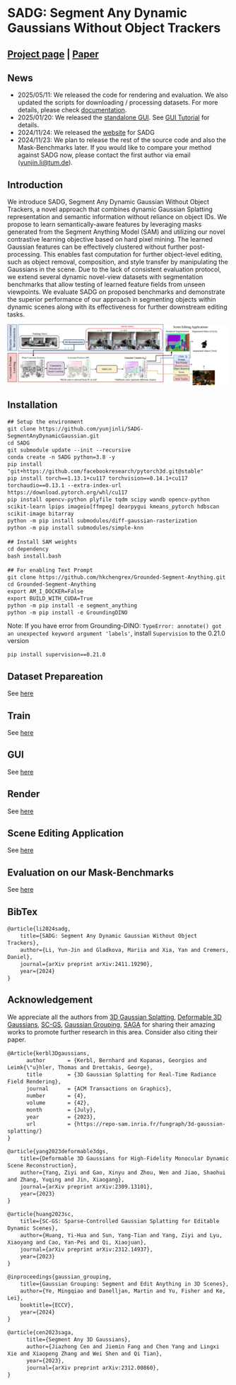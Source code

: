 # SADG: Segment Any Dynamic Gaussians Without Object Trackers

## [Project page](https://yunjinli.github.io/project-sadg/) | [Paper](https://arxiv.org/abs/2411.19290)

## News

- 2025/05/11: We released the code for rendering and evaluation. We also updated the scripts for downloading / processing datasets. For more details, please check [documentation](./docs/).
- 2025/01/20: We released the [standalone GUI](./gui_standalone.py). See [GUI Tutorial](./docs/gui.md) for details.
- 2024/11/24: We released the [website](https://yunjinli.github.io/project-sadg/) for SADG
- 2024/11/23: We plan to release the rest of the source code and also the Mask-Benchmarks later. If you would like to compare your method against SADG now, please contact the first author via email (yunjin.li@tum.de).

## Introduction

We introduce SADG, Segment Any Dynamic Gaussian Without Object Trackers, a novel approach that combines dynamic Gaussian Splatting representation and semantic information without reliance on object IDs. We propose to learn semantically-aware features by leveraging masks generated from the Segment Anything Model (SAM) and utilizing our novel contrastive learning objective based on hard pixel mining. The learned Gaussian features can be effectively clustered without further post-processing. This enables fast computation for further object-level editing, such as object removal, composition, and style transfer by manipulating the Gaussians in the scene. Due to the lack of consistent evaluation protocol, we extend several dynamic novel-view datasets with segmentation benchmarks that allow testing of learned feature fields from unseen viewpoints. We evaluate SADG on proposed benchmarks and demonstrate the superior performance of our approach in segmenting objects within dynamic scenes along with its effectiveness for further downstream editing tasks.

![teaser](assets/teaser.jpg)

## Installation

```
## Setup the environment
git clone https://github.com/yunjinli/SADG-SegmentAnyDynamicGaussian.git
cd SADG
git submodule update --init --recursive
conda create -n SADG python=3.8 -y
pip install "git+https://github.com/facebookresearch/pytorch3d.git@stable"
pip install torch==1.13.1+cu117 torchvision==0.14.1+cu117 torchaudio==0.13.1 --extra-index-url https://download.pytorch.org/whl/cu117
pip install opencv-python plyfile tqdm scipy wandb opencv-python scikit-learn lpips imageio[ffmpeg] dearpygui kmeans_pytorch hdbscan scikit-image bitarray
python -m pip install submodules/diff-gaussian-rasterization
python -m pip install submodules/simple-knn

## Install SAM weights
cd dependency
bash install.bash

## For enabling Text Prompt
git clone https://github.com/hkchengrex/Grounded-Segment-Anything.git
cd Grounded-Segment-Anything
export AM_I_DOCKER=False
export BUILD_WITH_CUDA=True
python -m pip install -e segment_anything
python -m pip install -e GroundingDINO
```

Note: If you have error from Grounding-DINO: `TypeError: annotate() got an unexpected keyword argument 'labels'`, install `Supervision` to the 0.21.0 version

```
pip install supervision==0.21.0
```

## Dataset Prepareation

See [here](./docs/prepare_dataset.md)

## Train

See [here](./docs/train.md)

## GUI

See [here](./docs/gui.md)

## Render

See [here](./docs/render.md)

## Scene Editing Application

See [here](./docs/editing.md)

## Evaluation on our Mask-Benchmarks

See [here](./docs/evaluation.md)

## BibTex

```
@article{li2024sadg,
    title={SADG: Segment Any Dynamic Gaussian Without Object Trackers},
    author={Li, Yun-Jin and Gladkova, Mariia and Xia, Yan and Cremers, Daniel},
    journal={arXiv preprint arXiv:2411.19290},
    year={2024}
}
```

## Acknowledgement

We appreciate all the authors from [3D Gaussian Splatting](https://github.com/graphdeco-inria/gaussian-splatting), [Deformable 3D Gaussians](https://github.com/ingra14m/Deformable-3D-Gaussians), [SC-GS](https://github.com/yihua7/SC-GS), [Gaussian Grouping](https://github.com/lkeab/gaussian-grouping), [SAGA](https://github.com/Jumpat/SegAnyGAussians) for sharing their amazing works to promote further research in this area. Consider also citing their paper.

```
@Article{kerbl3Dgaussians,
      author       = {Kerbl, Bernhard and Kopanas, Georgios and Leimk{\"u}hler, Thomas and Drettakis, George},
      title        = {3D Gaussian Splatting for Real-Time Radiance Field Rendering},
      journal      = {ACM Transactions on Graphics},
      number       = {4},
      volume       = {42},
      month        = {July},
      year         = {2023},
      url          = {https://repo-sam.inria.fr/fungraph/3d-gaussian-splatting/}
}
```

```
@article{yang2023deformable3dgs,
    title={Deformable 3D Gaussians for High-Fidelity Monocular Dynamic Scene Reconstruction},
    author={Yang, Ziyi and Gao, Xinyu and Zhou, Wen and Jiao, Shaohui and Zhang, Yuqing and Jin, Xiaogang},
    journal={arXiv preprint arXiv:2309.13101},
    year={2023}
}
```

```
@article{huang2023sc,
    title={SC-GS: Sparse-Controlled Gaussian Splatting for Editable Dynamic Scenes},
    author={Huang, Yi-Hua and Sun, Yang-Tian and Yang, Ziyi and Lyu, Xiaoyang and Cao, Yan-Pei and Qi, Xiaojuan},
    journal={arXiv preprint arXiv:2312.14937},
    year={2023}
}
```

```
@inproceedings{gaussian_grouping,
    title={Gaussian Grouping: Segment and Edit Anything in 3D Scenes},
    author={Ye, Mingqiao and Danelljan, Martin and Yu, Fisher and Ke, Lei},
    booktitle={ECCV},
    year={2024}
}
```

```
@article{cen2023saga,
      title={Segment Any 3D Gaussians},
      author={Jiazhong Cen and Jiemin Fang and Chen Yang and Lingxi Xie and Xiaopeng Zhang and Wei Shen and Qi Tian},
      year={2023},
      journal={arXiv preprint arXiv:2312.00860},
}
```
